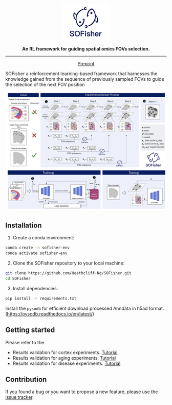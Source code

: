 <div align="center">
<img src="https://github.com/Heathcliff-Ng/SOFisher/blob/main/fig/logo.jpg" width="150px">

**An RL framework for guiding spatial omics FOVs selection.**

---

<p align="center">
  <a href="" target="_blank">Preprint</a>
</p>

</div>

<p>
SOFisher a reinforcement learning-based framework that harnesses the knowledge gained from the sequence of previously sampled FOVs to guide the selection of the next FOV position
</p>

<p align="center">
  <img src="https://github.com/Heathcliff-Ng/SOFisher/blob/main/fig/pipeline.jpg" width="800px">
</p>


## Installation

1. Create a conda environment:

```bash
conda create -n sofisher-env
conda activate sofisher-env
```
2. Clone the SOFisher repository to your local machine:
```bash
git clone https://github.com/Heathcliff-Ng/SOFisher.git
cd SOFisher
```
3. Install dependencies:
```bash
pip install -r requirements.txt
```

Install the `pysodb` for efficient download processed Anndata in h5ad format. (https://pysodb.readthedocs.io/en/latest/)



## Getting started


Please refer to the  
- Results validation for cortex experiments. [Tutorial][link-tutorial_1] 
- Results validation for aging experiments. [Tutorial][link-tutorial_2]
- Results validation for disease experiments. [Tutorial][link-tutorial_3]

## Contribution

If you found a bug or you want to propose a new feature, please use the [issue tracker][issue-tracker].

[issue-tracker]: https://github.com/Heathcliff-Ng/SOFisher/issues
[link-tutorial_1]: https://github.com/Heathcliff-Ng/SOFisher/blob/main/visualize_cortex.ipynb
[link-tutorial_2]: https://github.com/Heathcliff-Ng/SOFisher/blob/main/visualize_aging.ipynb
[link-tutorial_3]: https://github.com/Heathcliff-Ng/SOFisher/blob/main/visualize_disease.ipynb
